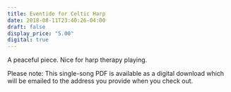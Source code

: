 ```yaml
---
title: Eventide for Celtic Harp
date: 2018-08-11T23:40:26-04:00
draft: false
display_price: "5.00"
digital: true
---
```


<p class="lead"> A peaceful piece.  Nice for harp therapy playing.</p>
<p>Please note: This single-song PDF is available as a digital download which will be emailed to the address you provide when you check out.</p>
